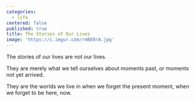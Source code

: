 ```yaml
---
categories:
  - life
centered: false
published: true
title: The Stories of Our Lives
image: 'https://i.imgur.com/rmBE8rA.jpg'
---
```


The stories of our lives
are not our lives.

They are merely 
what we tell ourselves
about moments past,
or moments not yet arrived.

They are the worlds we live in 
when we forget the present moment,
when we forget to be here, now. 
